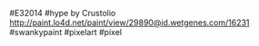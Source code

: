 #E32014 #hype by Crustolio http://paint.lo4d.net/paint/view/29890@id.wetgenes.com/16231 #swankypaint #pixelart #pixel 